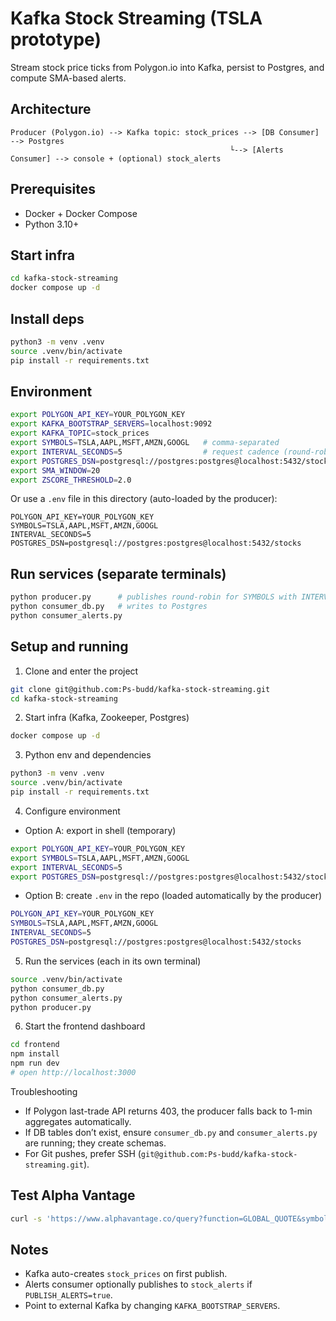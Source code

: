 # Kafka Stock Streaming (TSLA prototype)

Stream stock price ticks from Polygon.io into Kafka, persist to Postgres, and compute SMA-based alerts.

## Architecture
```
Producer (Polygon.io) --> Kafka topic: stock_prices --> [DB Consumer] --> Postgres
                                                 └--> [Alerts Consumer] --> console + (optional) stock_alerts
```

## Prerequisites
- Docker + Docker Compose
- Python 3.10+

## Start infra
```bash
cd kafka-stock-streaming
docker compose up -d
```

## Install deps
```bash
python3 -m venv .venv
source .venv/bin/activate
pip install -r requirements.txt
```

## Environment
```bash
export POLYGON_API_KEY=YOUR_POLYGON_KEY
export KAFKA_BOOTSTRAP_SERVERS=localhost:9092
export KAFKA_TOPIC=stock_prices
export SYMBOLS=TSLA,AAPL,MSFT,AMZN,GOOGL   # comma-separated
export INTERVAL_SECONDS=5                  # request cadence (round-robin across symbols)
export POSTGRES_DSN=postgresql://postgres:postgres@localhost:5432/stocks
export SMA_WINDOW=20
export ZSCORE_THRESHOLD=2.0
```

Or use a `.env` file in this directory (auto-loaded by the producer):
```
POLYGON_API_KEY=YOUR_POLYGON_KEY
SYMBOLS=TSLA,AAPL,MSFT,AMZN,GOOGL
INTERVAL_SECONDS=5
POSTGRES_DSN=postgresql://postgres:postgres@localhost:5432/stocks
```

## Run services (separate terminals)
```bash
python producer.py      # publishes round-robin for SYMBOLS with INTERVAL_SECONDS between requests
python consumer_db.py   # writes to Postgres
python consumer_alerts.py
```

## Setup and running

1) Clone and enter the project
```bash
git clone git@github.com:Ps-budd/kafka-stock-streaming.git
cd kafka-stock-streaming
```

2) Start infra (Kafka, Zookeeper, Postgres)
```bash
docker compose up -d
```

3) Python env and dependencies
```bash
python3 -m venv .venv
source .venv/bin/activate
pip install -r requirements.txt
```

4) Configure environment
- Option A: export in shell (temporary)
```bash
export POLYGON_API_KEY=YOUR_POLYGON_KEY
export SYMBOLS=TSLA,AAPL,MSFT,AMZN,GOOGL
export INTERVAL_SECONDS=5
export POSTGRES_DSN=postgresql://postgres:postgres@localhost:5432/stocks
```
- Option B: create `.env` in the repo (loaded automatically by the producer)
```bash
POLYGON_API_KEY=YOUR_POLYGON_KEY
SYMBOLS=TSLA,AAPL,MSFT,AMZN,GOOGL
INTERVAL_SECONDS=5
POSTGRES_DSN=postgresql://postgres:postgres@localhost:5432/stocks
```

5) Run the services (each in its own terminal)
```bash
source .venv/bin/activate
python consumer_db.py
python consumer_alerts.py
python producer.py
```

6) Start the frontend dashboard
```bash
cd frontend
npm install
npm run dev
# open http://localhost:3000
```

Troubleshooting
- If Polygon last-trade API returns 403, the producer falls back to 1-min aggregates automatically.
- If DB tables don’t exist, ensure `consumer_db.py` and `consumer_alerts.py` are running; they create schemas.
- For Git pushes, prefer SSH (`git@github.com:Ps-budd/kafka-stock-streaming.git`).

## Test Alpha Vantage
```bash
curl -s 'https://www.alphavantage.co/query?function=GLOBAL_QUOTE&symbol=TSLA&apikey=YOUR_KEY' | jq '.'
```

## Notes
- Kafka auto-creates `stock_prices` on first publish.
- Alerts consumer optionally publishes to `stock_alerts` if `PUBLISH_ALERTS=true`.
- Point to external Kafka by changing `KAFKA_BOOTSTRAP_SERVERS`.
